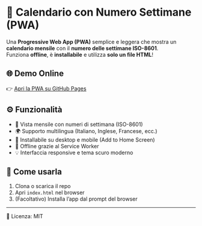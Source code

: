# 📅 Calendario con Numero Settimane (PWA)

Una **Progressive Web App (PWA)** semplice e leggera che mostra un **calendario mensile** con il **numero delle settimane ISO-8601**.  
Funziona **offline**, è **installabile** e utilizza **solo un file HTML**!

## 🌐 Demo Online
👉 [Apri la PWA su GitHub Pages](https://TUO-UTENTE.github.io/NOME-REPO/)

## ⚙️ Funzionalità
- 📆 Vista mensile con numeri di settimana (ISO-8601)  
- 🌍 Supporto multilingua (Italiano, Inglese, Francese, ecc.)  
- 📲 Installabile su desktop e mobile (Add to Home Screen)  
- 💾 Offline grazie al Service Worker  
- 💡 Interfaccia responsive e tema scuro moderno  

## 🚀 Come usarla
1. Clona o scarica il repo  
2. Apri `index.html` nel browser  
3. (Facoltativo) Installa l’app dal prompt del browser  

---

📄 Licenza: MIT
